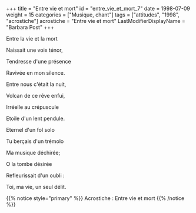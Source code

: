 +++
title = "Entre vie et mort"
id = "entre_vie_et_mort_7"
date = 1998-07-09
weight = 15
categories = ["Musique, chant"]
tags = ["attitudes", "1998", "acrostiche"]
acrostiche = "Entre vie et mort"
LastModifierDisplayName = "Barbara Post"
+++

Entre la vie et la mort

Naissait une voix ténor,

Tendresse d'une présence

Ravivée en mon silence.

Entre nous c'était la nuit,

Volcan de ce rêve enfui,

Irréelle au crépuscule

Etoile d'un lent pendule.

Eternel d'un fol solo

Tu berçais d'un trémolo

Ma musique déchirée;

O la tombe désirée

Refleurissait d'un oubli :

Toi, ma vie, un seul délit.

{{% notice style="primary" %}}
Acrostiche : Entre vie et mort
{{% /notice %}}
